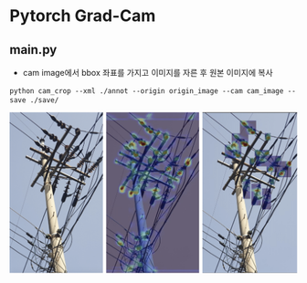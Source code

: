 # Pytorch Grad-Cam

## main.py
* cam image에서 bbox 좌표를 가지고 이미지를 자른 후 원본 이미지에 복사
``` 
python cam_crop --xml ./annot --origin origin_image --cam cam_image --save ./save/
``` 

![example](./example.png)
